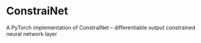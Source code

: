 # ConstraiNet
A PyTorch implementation of ConstraiNet – differentiable output constrained neural network layer
